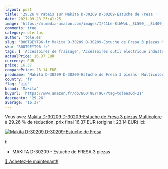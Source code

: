 ```yaml
---
layout: post
title: '29.26 % rabais sur Makita D-30209 D-30209-Estuche de Fresa '
date: 2021-09-28 23:41:25
image: 'https://m.media-amazon.com/images/I/41Le-8lWWoL._SL500_._SL400_.jpg'
comments: true
category: ofertas
author: 'tole.es'
slug: 'B00T9EYT96-fr Makita D-30209 D-30209-Estuche de Fresa 3 piezas Multicolore'
sku: 'B00T9EYT96-fr'
tags: [ 'Accessoires de fraisage','Accessoires outil électrique industriel','Accessoires pour fraiseuses à lamelles','Accessoires pour outillage électroportatif','Bricolage','Commerce, Industrie et Science','Outillage à main et électroportatif','Outillage électroportatif','Outils manuels et électriques','makita', ]
actualPrice: 16.37 EUR
currency: EUR
price: 16.37
comparePrice: 23.14 EUR
prodname: 'Makita D-30209 D-30209-Estuche de Fresa 3 piezas  Multicolore'
country: 'fr'
flag: '🇫🇷'
brand: 'Makita'
buyurl: 'https://www.amazon.fr/dp/B00T9EYT96/?tag=tolees0d-21'
descuento: '29.26'
average: '16.37'
---
```


Vous avez [Makita D-30209 D-30209-Estuche de Fresa 3 piezas  Multicolore](https://www.amazon.fr/dp/B00T9EYT96/?tag=tolees0d-21)  à  29.26 % de réduction, prix final  16.37 EUR (original: 23.14 EUR) ici:

[![Makita D-30209 D-30209-Estuche de Fresa ](https://m.media-amazon.com/images/I/41Le-8lWWoL._SL500_._SL400_.jpg)](https://www.amazon.fr/dp/B00T9EYT96/?tag=tolees0d-21)

ℹ️:

- MAKITA D-30209 - Estuche de FRESA 3 piezas

[🛒 Achetez-le maintenant!!](https://www.amazon.fr/dp/B00T9EYT96/?tag=tolees0d-21)
